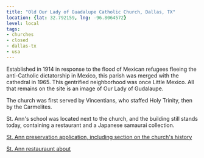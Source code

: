 ```yaml
---
title: "Old Our Lady of Guadalupe Catholic Church, Dallas, TX"
location: {lat: 32.792159, lng: -96.8064572}
level: local
tags:
- churches
- closed
- dallas-tx
- usa
---
```


Established in 1914 in response to the flood of Mexican refugees fleeing the anti-Catholic dictatorship in Mexico, this parish was merged with the cathedral in 1965.  This gentrified neighborhood was once Little Mexico.  All that remains on the site is an image of Our Lady of Gudalaupe.

The church was first served by Vincentians, who staffed Holy Trinity, then by the Carmelites.

St. Ann's school was located next to the church, and the building still stands today, containing a restaurant and a Japanese samaurai collection.

[St. Ann preservation application, including section on the church's history](https://dallascityhall.com/departments/sustainabledevelopment/historicpreservation/HP%20Documents/Landmark%20Structures/St.%20Anns%20School%20Landmark%20Nomination.pdf)

[St. Ann restauraunt about](https://www.saintanndallas.com/restaurant)

